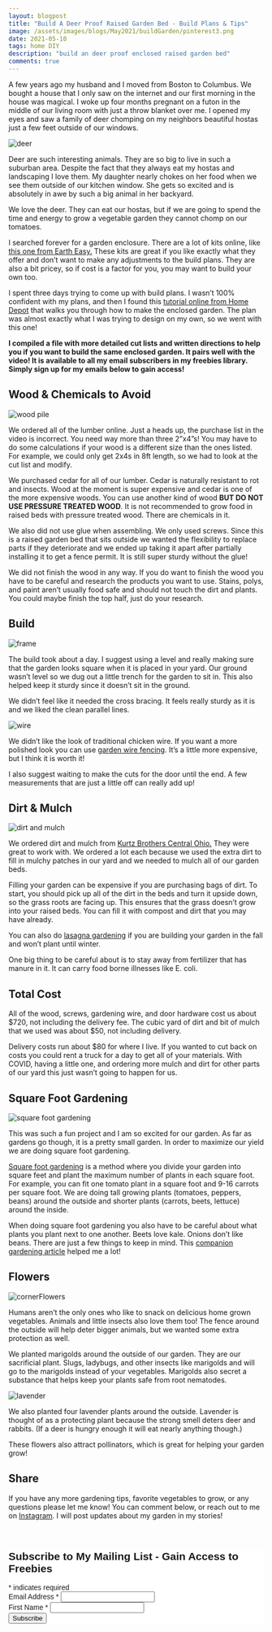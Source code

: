 ```yaml
---
layout: blogpost
title: "Build A Deer Proof Raised Garden Bed - Build Plans & Tips"
image: /assets/images/blogs/May2021/buildGarden/pinterest3.png
date: 2021-05-10
tags: home DIY
description: "build an deer proof enclosed raised garden bed"
comments: true
---
```


A few years ago my husband and I moved from Boston to Columbus. We bought a house that I only saw on the internet and our first morning in the house was magical. I woke up four months pregnant on a futon in the middle of our living room with just a throw blanket over me. I opened my eyes and saw a family of deer chomping on my neighbors beautiful hostas just a few feet outside of our windows. 

![deer](/assets/images/blogs/May2021/buildGarden/deer.jpg)

Deer are such interesting animals. They are so big to live in such a suburban area. Despite the fact that they always eat my hostas and landscaping I love them. My daughter nearly chokes on her food when we see them outside of our kitchen window. She gets so excited and is absolutely in awe by such a big animal in her backyard.

We love the deer. They can eat our hostas, but if we are going to spend the time and energy to grow a vegetable garden they cannot chomp on our tomatoes.

I searched forever for a garden enclosure. There are a lot of kits online, like [this one from Earth Easy.](https://eartheasy.com/deer-proof-cedar-complete-raised-garden-bed-kit-8-x-8-x-20/?sku=RB88-RB88DFO&gclid=CjwKCAjwkN6EBhBNEiwADVfya_wBB5745OxuUoCTttElc8cFjdaSBTK3289srzBLSDIDd9r7_f4nOhoCaV4QAvD_BwE) These kits are great if you like exactly what they offer and don’t want to make any adjustments to the build plans. They are also a bit pricey, so if cost is a factor for you, you may want to build your own too.

I spent three days trying to come up with build plans. I wasn’t 100% confident with my plans, and then I found this [tutorial online from Home Depot](https://www.homedepot.com/c/ah/how-to-build-a-garden-enclosure/9ba683603be9fa5395fab906c283378) that walks you through how to make the enclosed garden. The plan was almost exactly what I was trying to design on my own, so we went with this one!

**I compiled a file with more detailed cut lists and written directions to help you if you want to build the same enclosed garden. It pairs well with the video! It is available to all my email subscribers in my freebies library. Simply sign up for my emails below to gain access!**

## Wood & Chemicals to Avoid

![wood pile](/assets/images/blogs/May2021/buildGarden/wood.jpg)

We ordered all of the lumber online. Just a heads up, the purchase list in the video is incorrect. You need way more than three 2”x4”s! You may have to do some calculations if your wood is a different size than the ones listed. For example, we could only get 2x4s in 8ft length, so we had to look at the cut list and modify.

We purchased cedar for all of our lumber. Cedar is naturally resistant to rot and insects. Wood at the moment is super expensive and cedar is one of the more expensive woods. You can use another kind of wood **BUT DO NOT USE PRESSURE TREATED WOOD**. It is not recommended to grow food in raised beds with pressure treated wood. There are chemicals in it.

We also did not use glue when assembling. We only used screws. Since this is a raised garden bed that sits outside we wanted the flexibility to replace parts if they deteriorate and we ended up taking it apart after partially installing it to get a fence permit. It is still super sturdy without the glue!

We did not finish the wood in any way. If you do want to finish the wood you have to be careful and research the products you want to use. Stains, polys, and paint aren’t usually food safe and should not touch the dirt and plants. You could maybe finish the top half, just do your research.

## Build

![frame](/assets/images/blogs/May2021/buildGarden/frame.jpg)

The build took about a day. I suggest using a level and really making sure that the garden looks square when it is placed in your yard. Our ground wasn’t level so we dug out a little trench for the garden to sit in. This also helped keep it sturdy since it doesn’t sit in the ground.

We didn’t feel like it needed the cross bracing. It feels really sturdy as it is and we liked the clean parallel lines. 

![wire](/assets/images/blogs/May2021/buildGarden/wire.jpg)

We didn’t like the look of traditional chicken wire. If you want a more polished look you can use [garden wire fencing](https://www.lowes.com/pd/Garden-Zone-black-Steel-Welded-wire-Common-50-x-4-Actual-50-x-4/1000639123). It’s a little more expensive, but I think it is worth it!

I also suggest waiting to make the cuts for the door until the end. A few measurements that are just a little off can really add up! 

## Dirt & Mulch

![dirt and mulch](/assets/images/blogs/May2021/buildGarden/dirtMulch.jpg)

We ordered dirt and mulch from [Kurtz Brothers Central Ohio.](https://www.kbcolumbus.com/product/growers/) They were great to work with. We ordered a lot each because we used the extra dirt to fill in mulchy patches in our yard and we needed to mulch all of our garden beds.

Filling your garden can be expensive if you are purchasing bags of dirt. To start, you should pick up all of the dirt in the beds and turn it upside down, so the grass roots are facing up. This ensures that the grass doesn’t grow into your raised beds. You can fill it with compost and dirt that you may have already. 

You can also do [lasagna gardening](https://www.thespruce.com/how-to-make-a-lasagna-garden-2539877) if you are building your garden in the fall and won’t plant until winter. 

One big thing to be careful about is to stay away from fertilizer that has manure in it. It can carry food borne illnesses like E. coli. 

## Total Cost

All of the wood, screws, gardening wire, and door hardware cost us about $720, not including the delivery fee. The cubic yard of dirt and bit of mulch that we used was about $50, not including delivery. 

Delivery costs run about $80 for where I live. If you wanted to cut back on costs you could rent a truck for a day to get all of your materials. With COVID, having a little one, and ordering more mulch and dirt for other parts of our yard this just wasn’t going to happen for us. 

## Square Foot Gardening

![square foot gardening](/assets/images/blogs/May2021/buildGarden/bokChoy.jpg)

This was such a fun project and I am so excited for our garden. As far as gardens go though, it is a pretty small garden. In order to maximize our yield we are doing square foot gardening. 

[Square foot gardening](https://squarefootgardening.org) is a method where you divide your garden into square feet and plant the maximum number of plants in each square foot. For example, you can fit one tomato plant in a square foot and 9-16 carrots per square foot. We are doing tall growing plants (tomatoes, peppers, beans) around the outside and shorter plants (carrots, beets, lettuce) around the inside. 

When doing square foot gardening you also have to be careful about what plants you plant next to one another. Beets love kale. Onions don’t like beans. There are just a few things to keep in mind. This [companion gardening article](https://harvesttotable.com/companion_planting_in_the_vege/) helped me a lot!

## Flowers

![cornerFlowers](/assets/images/blogs/May2021/buildGarden/corner.jpg)

Humans aren’t the only ones who like to snack on delicious home grown vegetables. Animals and little insects also love them too! The fence around the outside will help deter bigger animals, but we wanted some extra protection as well.

We planted marigolds around the outside of our garden. They are our sacrificial plant. Slugs, ladybugs, and other insects like marigolds and will go to the marigolds instead of your vegetables. Marigolds also secret a substance that helps keep your plants safe from root nematodes. 

![lavender](/assets/images/blogs/May2021/buildGarden/lavenderMarigolds.jpg)

We also planted four lavender plants around the outside. Lavender is thought of as a protecting plant because the strong smell deters deer and rabbits. (If a deer is hungry enough it will eat nearly anything though.)

These flowers also attract pollinators, which is great for helping your garden grow! 

## Share

If you have any more gardening tips, favorite vegetables to grow, or any questions please let me know! You can comment below, or reach out to me on [Instagram](https://www.instagram.com/joyberrystudios/). I will post updates about my garden in my stories!





<br>

<!-- Begin Mailchimp Signup Form -->
<link href="//cdn-images.mailchimp.com/embedcode/classic-10_7.css" rel="stylesheet" type="text/css">
<style type="text/css">
    #mc_embed_signup{background:#fff; clear:left; font:14px Helvetica,Arial,sans-serif; }
    /* Add your own Mailchimp form style overrides in your site stylesheet or in this style block.
       We recommend moving this block and the preceding CSS link to the HEAD of your HTML file. */
</style>
<div id="mc_embed_signup">
<form action="https://Joyberrystudios.us1.list-manage.com/subscribe/post?u=eca5a397f2fb0d58dcb66315c&amp;id=99d28d5b5c" method="post" id="mc-embedded-subscribe-form" name="mc-embedded-subscribe-form" class="validate" target="_blank" novalidate>
    <div id="mc_embed_signup_scroll">
    <h2>Subscribe to My Mailing List - Gain Access to Freebies</h2>
<div class="indicates-required"><span class="asterisk">*</span> indicates required</div>
<div class="mc-field-group">
    <label for="mce-EMAIL">Email Address  <span class="asterisk">*</span>
</label>
    <input type="email" value="" name="EMAIL" class="required email" id="mce-EMAIL">
</div>
<div class="mc-field-group">
    <label for="mce-FNAME">First Name  <span class="asterisk">*</span>
</label>
    <input type="text" value="" name="FNAME" class="required" id="mce-FNAME">
</div>
    <div id="mce-responses" class="clear">
        <div class="response" id="mce-error-response" style="display:none"></div>
        <div class="response" id="mce-success-response" style="display:none"></div>
    </div>    <!-- real people should not fill this in and expect good things - do not remove this or risk form bot signups-->
    <div style="position: absolute; left: -5000px;" aria-hidden="true"><input type="text" name="b_eca5a397f2fb0d58dcb66315c_99d28d5b5c" tabindex="-1" value=""></div>
    <div class="clear"><input type="submit" value="Subscribe" name="subscribe" id="mc-embedded-subscribe" class="button"></div>
    </div>
</form>
</div>
<script type='text/javascript' src='//s3.amazonaws.com/downloads.mailchimp.com/js/mc-validate.js'></script><script type='text/javascript'>(function($) {window.fnames = new Array(); window.ftypes = new Array();fnames[0]='EMAIL';ftypes[0]='email';fnames[1]='FNAME';ftypes[1]='text';fnames[2]='LNAME';ftypes[2]='text';fnames[3]='ADDRESS';ftypes[3]='address';fnames[4]='PHONE';ftypes[4]='phone';fnames[5]='BIRTHDAY';ftypes[5]='birthday';fnames[6]='OPTIN';ftypes[6]='text';}(jQuery));var $mcj = jQuery.noConflict(true);</script>
<!--End mc_embed_signup-->

<br>
<br>
